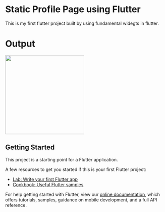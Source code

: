 # Static Profile Page using Flutter

This is my first flutter project built by using fundamental widegts in flutter.

# Output
<img src="https://user-images.githubusercontent.com/55273506/114444036-0a295480-9bec-11eb-80ba-16f6c1faf23c.jpeg" width="250">

## Getting Started

This project is a starting point for a Flutter application.

A few resources to get you started if this is your first Flutter project:

- [Lab: Write your first Flutter app](https://flutter.dev/docs/get-started/codelab)
- [Cookbook: Useful Flutter samples](https://flutter.dev/docs/cookbook)

For help getting started with Flutter, view our
[online documentation](https://flutter.dev/docs), which offers tutorials,
samples, guidance on mobile development, and a full API reference.
